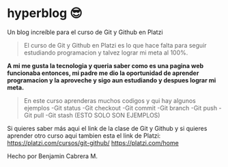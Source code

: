 # hyperblog 😎
Un blog increíble para el curso de Git y Github en Platzi
>El curso de Git y Github en Platzi es lo que hace falta para seguir estudiando programacion y talvez lograr mi meta al 100%.

**A mi me gusta la tecnologia y queria saber como es una pagina web funcionaba entonces, mi padre me dio la oportunidad de aprender programacion y la aproveche y sigo aun estudiando y despues lograr mi meta.**


>En este curso aprenderas muchos codigos y qui hay algunos ejemplos
-Git status
-Git checkout
-Git commit
-Git branch
-Git push
-Git pull
-Git stash
(ESTO SOLO SON EJEMPLOS)

Si quieres saber más aqui el link de la clase de Git y Github y si quieres aprender otro curso aqui tambien esta el link de Platzi:
https://platzi.com/cursos/git-github/
https://platzi.com/home

Hecho por Benjamin Cabrera M.